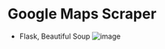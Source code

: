 # Google Maps Scraper
- Flask, Beautiful Soup
![image](https://github.com/user-attachments/assets/2f66dc69-9fec-47a9-ad69-59de648f43c4)
